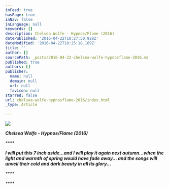 ```yaml
---
inFeed: true
hasPage: true
inNav: false
inLanguage: null
keywords: []
description: Chelsea Wolfe - Hypnos/Flame (2016)
datePublished: '2016-04-22T18:27:50.928Z'
dateModified: '2016-04-22T18:25:18.169Z'
title: ''
author: []
sourcePath: _posts/2016-04-22-chelsea-wolfe-hypnosflame-2016.md
published: true
authors: []
publisher:
  name: null
  domain: null
  url: null
  favicon: null
starred: false
url: chelsea-wolfe-hypnosflame-2016/index.html
_type: Article

---
```

![](https://the-grid-user-content.s3-us-west-2.amazonaws.com/4507fa88-20d9-4248-b848-0f6da58b2795.jpg)

**_Chelsea Wolfe - Hypnos/Flame (2016)_**

_****_

_**I will put this 7 inch aside...and I will play it again next autumn...when the light and warmth of spring would have fade away... and the songs will unveil their cold and dark beauty in all its glory...**_

_****_

_****_